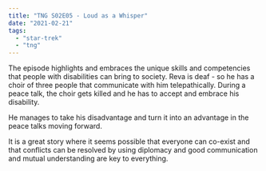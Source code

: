 ```yaml
---
title: "TNG S02E05 - Loud as a Whisper"
date: "2021-02-21"
tags: 
  - "star-trek"
  - "tng"
---
```


The episode highlights and embraces the unique skills and competencies that people with disabilities can bring to society. Reva is deaf - so he has a choir of three people that communicate with him telepathically. During a peace talk, the choir gets killed and he has to accept and embrace his disability.

He manages to take his disadvantage and turn it into an advantage in the peace talks moving forward.

It is a great story where it seems possible that everyone can co-exist and that conflicts can be resolved by using diplomacy and good communication and mutual understanding are key to everything.
